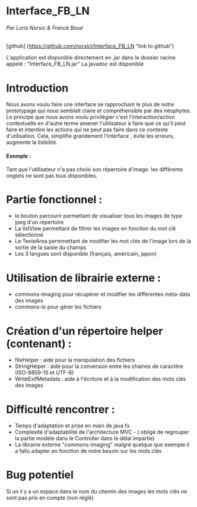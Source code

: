 # Interface_FB_LN
###### Par Loris Norsic & Franck Boué

[github] (https://github.com/norsicl/Interface_FB_LN "link to github")

L'application est disponible directement en .jar dans le dossier racine appelé : "Interface_FB_LN.jar"
La javadoc est disponible

# Introduction
Nous avons voulu faire une interface se rapprochant le plus de notre prototypage qui nous semblait claire et compréhensible par des néophytes.
Le principe que nous avons voulu privilégier c'est l'interaction/action contextuelle en d'autre terme amener l'utilisateur à faire que ce qu'il peut faire et interdire les actions qui ne peut pas faire dans ce contexte d'utilisation.
Cela, simplifie grandement l'interface , évite les erreurs, augmente la lisibilité.
#### Exemple :
Tant que l'utilisateur n'a pas choisi son répertoire d'image. les différents onglets ne sont pas tous disponibles.


# Partie fonctionnel :
- le bouton parcourir permettant de visualiser tous les images de type jpeg d'un répertoire
- La listView permettant de filtrer les images en fonction du mot clé sélectionné
- Le TexteArea permmettant de modifier les mot clés de l'image lors de la sortie de la saisie du champs
- Les 3 langues sont disponible (français, américain, japon)

# Utilisation de librairie externe :
- commons-imaging pour récupérer et modifier les différentes méta-data des images
- commons-io pour gérer les fichiers

# Création d'un répertoire helper (contenant) :
- fileHelper : aide pour la manipulation des fichiers
- StringHelper : aide pour la conversion entre les chaines de caractère (ISO-8859-15 et UTF-8)
- WriteExifMetadata : aide à l'écriture et à la modification des mots clés des images



# Difficulté rencontrer :
- Temps d'adaptation et prise en main de java fx
- Complexité d'adaptabilité de l'architecture MVC - ( obligé de regrouper la partie modèle dans le Controller dans le délai impartie)
- La librairie externe "commons-imaging" malgré quelque que exemple il a fallu adapter en fonction de notre besoin sur les mots clés
# Bug potentiel
 Si un il y a un espace dans le nom du chemin des images les mots clés ne sont pas pris en compte (non réglé)
